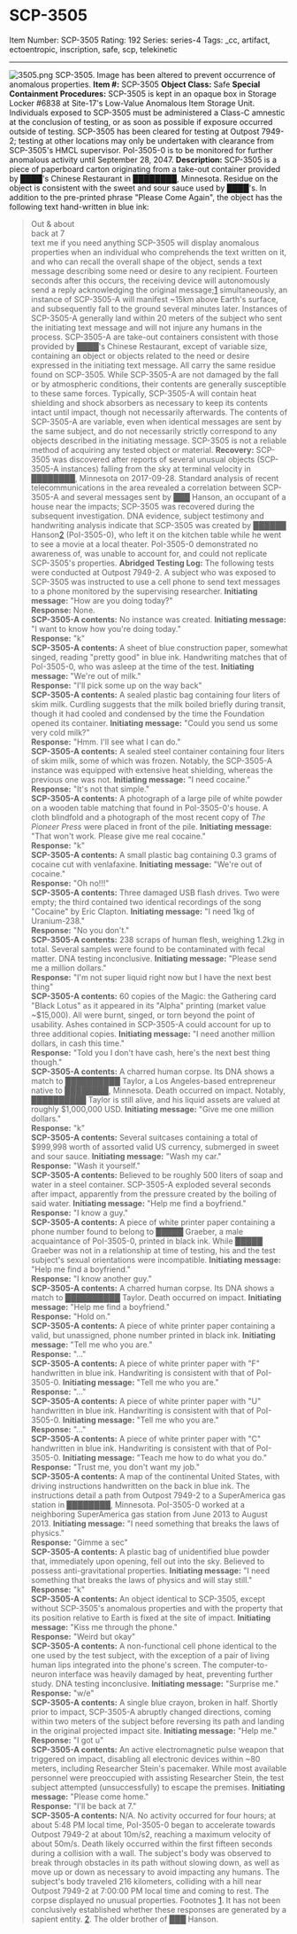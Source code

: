 # SCP-3505
Item Number: SCP-3505
Rating: 192
Series: series-4
Tags: _cc, artifact, ectoentropic, inscription, safe, scp, telekinetic

---

![3505.png](https://scp-wiki.wdfiles.com/local--files/scp-3505/3505.png)
SCP-3505. Image has been altered to prevent occurrence of anomalous properties.
**Item #:** SCP-3505
**Object Class:** Safe
**Special Containment Procedures:** SCP-3505 is kept in an opaque box in Storage Locker #6838 at Site-17's Low-Value Anomalous Item Storage Unit. Individuals exposed to SCP-3505 must be administered a Class-C amnestic at the conclusion of testing, or as soon as possible if exposure occurred outside of testing. SCP-3505 has been cleared for testing at Outpost 7949-2; testing at other locations may only be undertaken with clearance from SCP-3505's HMCL supervisor.
PoI-3505-0 is to be monitored for further anomalous activity until September 28, 2047.
**Description:** SCP-3505 is a piece of paperboard carton originating from a take-out container provided by ████'s Chinese Restaurant in ████████, Minnesota. Residue on the object is consistent with the sweet and sour sauce used by ████'s. In addition to the pre-printed phrase "Please Come Again", the object has the following text hand-written in blue ink:
> Out & about  
>  back at 7  
>  text me if you need anything
SCP-3505 will display anomalous properties when an individual who comprehends the text written on it, and who can recall the overall shape of the object, sends a text message describing some need or desire to any recipient. Fourteen seconds after this occurs, the receiving device will autonomously send a reply acknowledging the original message;[1](javascript:;) simultaneously, an instance of SCP-3505-A will manifest ~15km above Earth's surface, and subsequently fall to the ground several minutes later. Instances of SCP-3505-A generally land within 20 meters of the subject who sent the initiating text message and will not injure any humans in the process.
SCP-3505-A are take-out containers consistent with those provided by ████'s Chinese Restaurant, except of variable size, containing an object or objects related to the need or desire expressed in the initiating text message. All carry the same residue found on SCP-3505. While SCP-3505-A are not damaged by the fall or by atmospheric conditions, their contents are generally susceptible to these same forces. Typically, SCP-3505-A will contain heat shielding and shock absorbers as necessary to keep its contents intact until impact, though not necessarily afterwards.
The contents of SCP-3505-A are variable, even when identical messages are sent by the same subject, and do not necessarily strictly correspond to any objects described in the initiating message. SCP-3505 is not a reliable method of acquiring any tested object or material.
**Recovery:** SCP-3505 was discovered after reports of several unusual objects (SCP-3505-A instances) falling from the sky at terminal velocity in ████████, Minnesota on 2017-09-28. Standard analysis of recent telecommunications in the area revealed a correlation between SCP-3505-A and several messages sent by ███ Hanson, an occupant of a house near the impacts; SCP-3505 was recovered during the subsequent investigation. DNA evidence, subject testimony and handwriting analysis indicate that SCP-3505 was created by ██████ Hanson[2](javascript:;) (PoI-3505-0), who left it on the kitchen table while he went to see a movie at a local theater. PoI-3505-0 demonstrated no awareness of, was unable to account for, and could not replicate SCP-3505's properties.
**Abridged Testing Log:** The following tests were conducted at Outpost 7949-2. A subject who was exposed to SCP-3505 was instructed to use a cell phone to send text messages to a phone monitored by the supervising researcher.
> **Initiating message:** "How are you doing today?"  
>  **Response:** None.  
>  **SCP-3505-A contents:** No instance was created.
> **Initiating message:** "I want to know how you're doing today."  
>  **Response:** "k"  
>  **SCP-3505-A contents:** A sheet of blue construction paper, somewhat singed, reading "pretty good" in blue ink. Handwriting matches that of PoI-3505-0, who was asleep at the time of the test.
> **Initiating message:** "We're out of milk."  
>  **Response:** "I'll pick some up on the way back"  
>  **SCP-3505-A contents:** A sealed plastic bag containing four liters of skim milk. Curdling suggests that the milk boiled briefly during transit, though it had cooled and condensed by the time the Foundation opened its container.
> **Initiating message:** "Could you send us some very cold milk?"  
>  **Response:** "Hmm. I'll see what I can do."  
>  **SCP-3505-A contents:** A sealed steel container containing four liters of skim milk, some of which was frozen. Notably, the SCP-3505-A instance was equipped with extensive heat shielding, whereas the previous one was not.
> **Initiating message:** "I need cocaine."  
>  **Response:** "It's not that simple."  
>  **SCP-3505-A contents:** A photograph of a large pile of white powder on a wooden table matching that found in PoI-3505-0's house. A cloth blindfold and a photograph of the most recent copy of _The Pioneer Press_ were placed in front of the pile.
> **Initiating message:** "That won't work. Please give me real cocaine."  
>  **Response:** "k"  
>  **SCP-3505-A contents:** A small plastic bag containing 0.3 grams of cocaine cut with venlafaxine.
> **Initiating message:** "We're out of cocaine."  
>  **Response:** "Oh no!!!"  
>  **SCP-3505-A contents:** Three damaged USB flash drives. Two were empty; the third contained two identical recordings of the song "Cocaine" by Eric Clapton.
> **Initiating message:** "I need 1kg of Uranium-238."  
>  **Response:** "No you don't."  
>  **SCP-3505-A contents:** 238 scraps of human flesh, weighing 1.2kg in total. Several samples were found to be contaminated with fecal matter. DNA testing inconclusive.
> **Initiating message:** "Please send me a million dollars."  
>  **Response:** "I'm not super liquid right now but I have the next best thing"  
>  **SCP-3505-A contents:** 60 copies of the Magic: the Gathering card "Black Lotus" as it appeared in its "Alpha" printing (market value ~$15,000). All were burnt, singed, or torn beyond the point of usability. Ashes contained in SCP-3505-A could account for up to three additional copies.
> **Initiating message:** "I need another million dollars, in cash this time."  
>  **Response:** "Told you I don't have cash, here's the next best thing though."  
>  **SCP-3505-A contents:** A charred human corpse. Its DNA shows a match to ██████████ Taylor, a Los Angeles-based entrepreneur native to ████████, Minnesota. Death occurred on impact. Notably, ██████████ Taylor is still alive, and his liquid assets are valued at roughly $1,000,000 USD.
> **Initiating message:** "Give me one million dollars."  
>  **Response:** "k"  
>  **SCP-3505-A contents:** Several suitcases containing a total of $999,998 worth of assorted valid US currency, submerged in sweet and sour sauce.
> **Initiating message:** "Wash my car."  
>  **Response:** "Wash it yourself."  
>  **SCP-3505-A contents:** Believed to be roughly 500 liters of soap and water in a steel container. SCP-3505-A exploded several seconds after impact, apparently from the pressure created by the boiling of said water.
> **Initiating message:** "Help me find a boyfriend."  
>  **Response:** "I know a guy."  
>  **SCP-3505-A contents:** A piece of white printer paper containing a phone number found to belong to █████ Graeber, a male acquaintance of PoI-3505-0, printed in black ink. While █████ Graeber was not in a relationship at time of testing, his and the test subject's sexual orientations were incompatible.
> **Initiating message:** "Help me find a boyfriend."  
>  **Response:** "I know another guy."  
>  **SCP-3505-A contents:** A charred human corpse. Its DNA shows a match to ██████████ Taylor. Death occurred on impact.
> **Initiating message:** "Help me find a boyfriend."  
>  **Response:** "Hold on."  
>  **SCP-3505-A contents:** A piece of white printer paper containing a valid, but unassigned, phone number printed in black ink.
> **Initiating message:** "Tell me who you are."  
>  **Response:** "…"  
>  **SCP-3505-A contents:** A piece of white printer paper with "F" handwritten in blue ink. Handwriting is consistent with that of PoI-3505-0.
> **Initiating message:** "Tell me who you are."  
>  **Response:** "…"  
>  **SCP-3505-A contents:** A piece of white printer paper with "U" handwritten in blue ink. Handwriting is consistent with that of PoI-3505-0.
> **Initiating message:** "Tell me who you are."  
>  **Response:** "…"  
>  **SCP-3505-A contents:** A piece of white printer paper with "C" handwritten in blue ink. Handwriting is consistent with that of PoI-3505-0.
> **Initiating message:** "Teach me how to do what you do."  
>  **Response:** "Trust me, you don't want my job."  
>  **SCP-3505-A contents:** A map of the continental United States, with driving instructions handwritten on the back in blue ink. The instructions detail a path from Outpost 7949-2 to a SuperAmerica gas station in ████████, Minnesota. PoI-3505-0 worked at a neighboring SuperAmerica gas station from June 2013 to August 2013.
> **Initiating message:** "I need something that breaks the laws of physics."  
>  **Response:** "Gimme a sec"  
>  **SCP-3505-A contents:** A plastic bag of unidentified blue powder that, immediately upon opening, fell out into the sky. Believed to possess anti-gravitational properties.
> **Initiating message:** "I need something that breaks the laws of physics and will stay still."  
>  **Response:** "k"  
>  **SCP-3505-A contents:** An object identical to SCP-3505, except without SCP-3505's anomalous properties and with the property that its position relative to Earth is fixed at the site of impact.
> **Initiating message:** "Kiss me through the phone."  
>  **Response:** "Weird but okay"  
>  **SCP-3505-A contents:** A non-functional cell phone identical to the one used by the test subject, with the exception of a pair of living human lips integrated into the phone's screen. The computer-to-neuron interface was heavily damaged by heat, preventing further study. DNA testing inconclusive.
> **Initiating message:** "Surprise me."  
>  **Response:** "w/e"  
>  **SCP-3505-A contents:** A single blue crayon, broken in half. Shortly prior to impact, SCP-3505-A abruptly changed directions, coming within two meters of the subject before reversing its path and landing in the original projected impact site.
> **Initiating message:** "Help me."  
>  **Response:** "I got u"  
>  **SCP-3505-A contents:** An active electromagnetic pulse weapon that triggered on impact, disabling all electronic devices within ~80 meters, including Researcher Stein's pacemaker. While most available personnel were preoccupied with assisting Researcher Stein, the test subject attempted (unsuccessfully) to escape the premises.
> **Initiating message:** "Please come home."  
>  **Response:** "I'll be back at 7."  
>  **SCP-3505-A contents:** N/A. No activity occurred for four hours; at about 5:48 PM local time, PoI-3505-0 began to accelerate towards Outpost 7949-2 at about 10m/s2, reaching a maximum velocity of about 50m/s. Death likely occurred within the first fifteen seconds during a collision with a wall. The subject's body was observed to break through obstacles in its path without slowing down, as well as move up or down as necessary to avoid impacting any humans. The subject's body traveled 216 kilometers, colliding with a hill near Outpost 7949-2 at 7:00:00 PM local time and coming to rest. The corpse displayed no unusual properties.
Footnotes
[1](javascript:;). It has not been conclusively established whether these responses are generated by a sapient entity.
[2](javascript:;). The older brother of ███ Hanson.